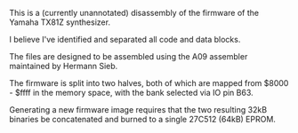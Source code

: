This is a (currently unannotated) disassembly of the firmware
of the Yamaha TX81Z synthesizer.

I believe I've identified and separated all code and data blocks.

The files are designed to be assembled using the A09 assembler
maintained by Hermann Sieb.

The firmware is split into two halves, both of which are mapped
from $8000 - $ffff in the memory space, with the bank selected
via IO pin B63.

Generating a new firmware image requires that the two resulting
32kB binaries be concatenated and burned to a single 27C512
(64kB) EPROM.
